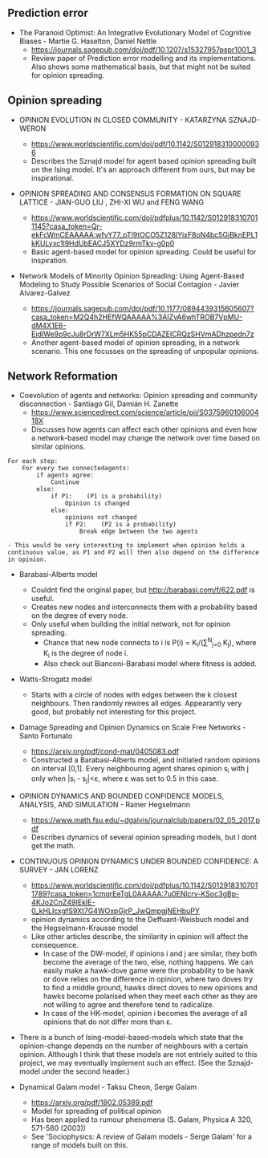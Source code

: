 ## Prediction error

- The Paranoid Optimist: An Integrative Evolutionary Model of Cognitive Biases - Martie G. Haselton, Daniel Nettle
	- https://journals.sagepub.com/doi/pdf/10.1207/s15327957pspr1001_3
	- Review paper of Prediction error modelling and its implementations. Also shows some mathematical basis, but that might not be suited for opinion spreading.


## Opinion spreading

- OPINION EVOLUTION IN CLOSED COMMUNITY - KATARZYNA SZNAJD-WERON
	- https://www.worldscientific.com/doi/pdf/10.1142/S0129183100000936
	- Describes the Sznajd model for agent based opinion spreading built on the Ising model. It's an approach different from ours, but may be inspirational.


- OPINION SPREADING AND CONSENSUS FORMATION ON SQUARE LATTICE - JIAN-GUO LIU , ZHI-XI WU and FENG WANG
	- https://www.worldscientific.com/doi/pdfplus/10.1142/S0129183107011145?casa_token=Qr-ekFcWmCEAAAAA:wfvY77_pTl9tOCO5Z128IYixF8oN4bc5GjBknEPL1kKULyxc1l9HdUbEACJ5XYDz9rmTkv-g0p0
	- Basic agent-based model for opinion spreading. Could be useful for inspiration.


- Network Models of Minority Opinion Spreading: Using Agent-Based Modeling to Study Possible Scenarios of Social Contagion - Javier Alvarez-Galvez
	- https://journals.sagepub.com/doi/pdf/10.1177/0894439315605607?casa_token=M2Q4h2HEfWQAAAAA%3AIZvA6whTROB7VpMU-dM4X1E6-EidIWe9o9cJu8rDrW7XLm5HK55pCDAZElCRQzSHVmADhzpedn7z
	- Another agent-based model of opinion spreading, in a network scenario. This one focusses on the spreading of unpopular opinions.


## Network Reformation

- Coevolution of agents and networks: Opinion spreading and community 
disconnection - Santiago Gil, Damián H. Zanette
	- https://www.sciencedirect.com/science/article/pii/S037596010600418X
	- Discusses how agents can affect each other opinions and even 
how a network-based model may change the network over time based on 
similar opinions.
~~~~
For each step:
	For every two connectedagents:
		if agents agree:
			Continue
		else:
			if P1:    (P1 is a probability)
				Opinion is changed
			else:
				opinions not changed
				if P2:    (P2 is a probability)
					Break edge between the two agents
~~~~
	- This would be very interesting to implement when opinion holds a continuous value, as P1 and P2 will then also depend on the difference in opinion.

- Barabasi-Alberts model
	- Couldnt find the original paper, but http://barabasi.com/f/622.pdf is useful.
	- Creates new nodes and interconnects them with a probability based on the degree of every node.
	- Only useful when building the initial network, not for opinion spreading.
		- Chance that new node connects to i is P(i) = K<sub>i</sub>/(&sum;<sup>N</sup><sub>j=0</sub> K<sub>j</sub>), where K<sub>i</sub> is the degree of node i.
		- Also check out Bianconi-Barabasi model where fitness is added.

- Watts-Strogatz model
	- Starts with a circle of nodes with edges between the k closest neighbours. Then randomly rewires all edges. Appearantly very good, but probably not interesting for this project.


- Damage Spreading and Opinion Dynamics on Scale Free Networks - Santo Fortunato
	- https://arxiv.org/pdf/cond-mat/0405083.pdf
	- Constructed a Barabasi-Alberts model, and initiated random opinions on interval [0,1]. Every neighbouring agent shares opinion s<sub>i</sub> with j only when |s<sub>i</sub> - s<sub>j</sub>|<&epsilon;, where &epsilon; was set to 0.5 in this case.

- OPINION DYNAMICS AND BOUNDED CONFIDENCE MODELS, ANALYSIS, AND SIMULATION - Rainer Hegselmann 
	- https://www.math.fsu.edu/~dgalvis/journalclub/papers/02_05_2017.pdf
	- Describes dynamics of several opinion spreading models, but I dont get the math. 

- CONTINUOUS OPINION DYNAMICS UNDER BOUNDED CONFIDENCE: A SURVEY - JAN LORENZ
	- https://www.worldscientific.com/doi/pdfplus/10.1142/S0129183107011789?casa_token=1cmqrEeTgL0AAAAA:7u0ENlcrv-KSoc3gBp-4KJo2CnZ49IEkIE-0_kHLIcxgfS9Xt7G4WOxpGjrP_JwQmpgjNEHbuPY
	- opinion dynamics according to the Deffuant-Weisbuch model and the Hegselmann-Krausse model
	- Like other articles describe, the similarity in opinion will affect the consequence.
		- In case of the DW-model, if opinions i and j are similar, they both become the average of the two, else, nothing happens. We can easily make a hawk-dove game were the probability to be hawk or dove relies on the difference in opinion, where two doves try to find a middle ground, hawks direct doves to new opinions and hawks become polarised when they meet each other as they are not willing to agree and therefore tend to radicalize.
		- In case of the HK-model, opinion i becomes the average of all opinions that do not differ more than &epsilon;.

- There is a bunch of Ising-model-based-models which state that the opinion-change depends on the number of neighbours with a certain opinion. Although I think that these models are not entriely suited to this project, we may eventually implement such an effect. (See the Sznajd-model under the second header.)

- Dynamical Galam model - Taksu Cheon, Serge Galam
	- https://arxiv.org/pdf/1802.05389.pdf
	- Model for spreading of political opinion
	- Has been applied to rumour phenomena (S. Galam, Physica A 320, 571-580 (2003))
	- See 'Sociophysics:  A review of Galam models - Serge Galam' for a range of models built on this.
